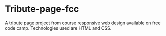 # Tribute-page-fcc
A tribute page project from course responsive web design available on free code camp. Technologies used are HTML and CSS.
